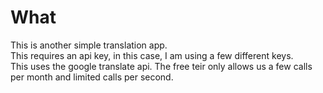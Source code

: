 # What
This is another simple translation app.     
This requires an api key, in this case, I am using a few different keys.        
This uses the google translate api.
The free teir only allows us a few calls per month and limited calls per second.
